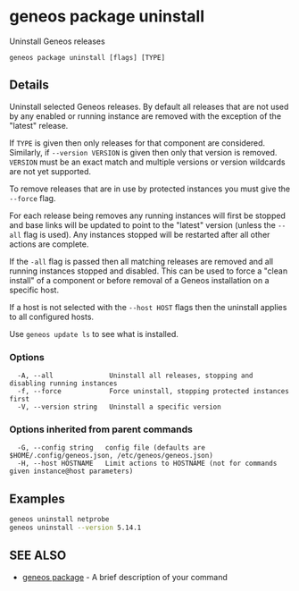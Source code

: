 # geneos package uninstall

Uninstall Geneos releases

```text
geneos package uninstall [flags] [TYPE]
```

## Details

Uninstall selected Geneos releases. By default all releases that are
not used by any enabled or running instance are removed with the
exception of the "latest" release.

If `TYPE` is given then only releases for that component are
considered. Similarly, if `--version VERSION` is given then only that
version is removed. `VERSION` must be an exact match and multiple
versions or version wildcards are not yet supported.

To remove releases that are in use by protected instances you must
give the `--force` flag.

For each release being removes any running instances will first be
stopped and base links will be updated to point to the "latest"
version (unless the `--all` flag is used). Any instances stopped will
be restarted after all other actions are complete.

If the `-all` flag is passed then all matching releases are removed
and all running instances stopped and disabled. This can be used to
force a "clean install" of a component or before removal of a Geneos
installation on a specific host.

If a host is not selected with the `--host HOST` flags then the
uninstall applies to all configured hosts. 

Use `geneos update ls` to see what is installed.

### Options

```text
  -A, --all              Uninstall all releases, stopping and disabling running instances
  -f, --force            Force uninstall, stopping protected instances first
  -V, --version string   Uninstall a specific version
```

### Options inherited from parent commands

```text
  -G, --config string   config file (defaults are $HOME/.config/geneos.json, /etc/geneos/geneos.json)
  -H, --host HOSTNAME   Limit actions to HOSTNAME (not for commands given instance@host parameters)
```

## Examples

```bash
geneos uninstall netprobe
geneos uninstall --version 5.14.1
```

## SEE ALSO

* [geneos package](geneos_package.md)	 - A brief description of your command
